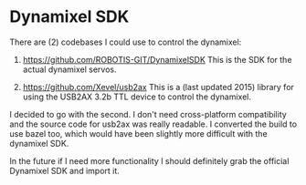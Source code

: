 # Dynamixel SDK

There are (2) codebases I could use to control the dynamixel:

1. https://github.com/ROBOTIS-GIT/DynamixelSDK
   This is the SDK for the actual dynamixel servos.

2. https://github.com/Xevel/usb2ax
   This is a (last updated 2015) library for using the USB2AX 3.2b TTL device to
   control the dynamixel.

I decided to go with the second. I don't need cross-platform compatibility and
the source code for usb2ax was really readable. I converted the build to use
bazel too, which would have been slightly more difficult with the dynamixel SDK.

In the future if I need more functionality I should definitely grab the official
Dynamixel SDK and import it.

